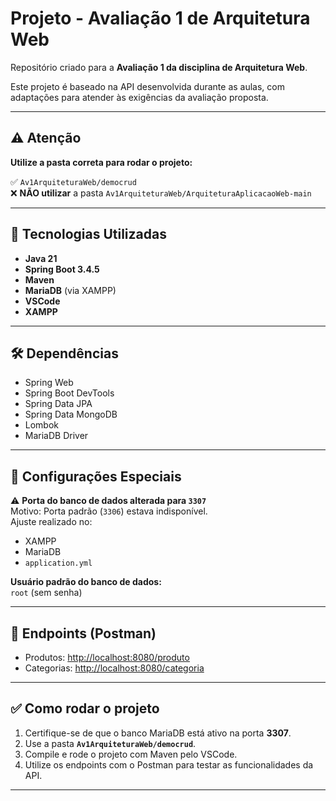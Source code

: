 # Projeto - Avaliação 1 de Arquitetura Web

Repositório criado para a **Avaliação 1 da disciplina de Arquitetura Web**.

Este projeto é baseado na API desenvolvida durante as aulas, com adaptações para atender às exigências da avaliação proposta.

---

## ⚠️ Atenção

**Utilize a pasta correta para rodar o projeto:**

✅ `Av1ArquiteturaWeb/democrud`  
❌ **NÃO utilizar** a pasta `Av1ArquiteturaWeb/ArquiteturaAplicacaoWeb-main`

---

## 🚀 Tecnologias Utilizadas

- **Java 21**
- **Spring Boot 3.4.5**
- **Maven**
- **MariaDB** (via XAMPP)
- **VSCode**
- **XAMPP**

---

## 🛠️ Dependências

- Spring Web  
- Spring Boot DevTools  
- Spring Data JPA  
- Spring Data MongoDB  
- Lombok  
- MariaDB Driver  

---

## 🔧 Configurações Especiais

⚠️ **Porta do banco de dados alterada para `3307`**  
Motivo: Porta padrão (`3306`) estava indisponível.  
Ajuste realizado no:
- XAMPP
- MariaDB
- `application.yml`

**Usuário padrão do banco de dados:**  
`root` (sem senha)

---

## 📡 Endpoints (Postman)

- Produtos: [http://localhost:8080/produto](http://localhost:8080/produto)  
- Categorias: [http://localhost:8080/categoria](http://localhost:8080/categoria)

---

## ✅ Como rodar o projeto

1. Certifique-se de que o banco MariaDB está ativo na porta **3307**.
2. Use a pasta **`Av1ArquiteturaWeb/democrud`**.
3. Compile e rode o projeto com Maven pelo VSCode.
4. Utilize os endpoints com o Postman para testar as funcionalidades da API.

---

